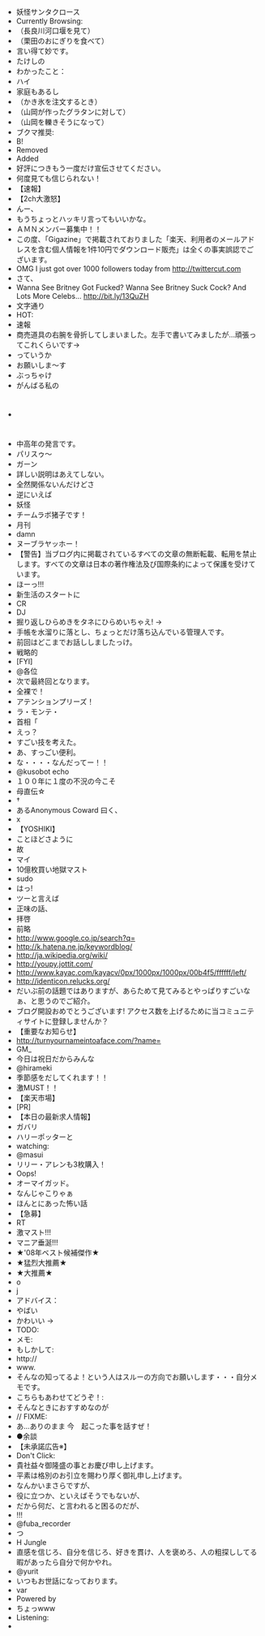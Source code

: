 * 妖怪サンタクロース
* Currently Browsing: 
* （長良川河口堰を見て）
* （栗田のおにぎりを食べて）
* 言い得て妙です。
* たけしの
* わかったこと： 
* ハイ 
* 家庭もあるし
* （かき氷を注文するとき）
* （山岡が作ったグラタンに対して）
* （山岡を轢きそうになって）
* ブクマ推奨:
* B!
* Removed
* Added
* 好評につきもう一度だけ宣伝させてください。
* 何度見ても信じられない！
* 【速報】
* 【2ch大激怒】
* んー、
* もうちょっとハッキリ言ってもいいかな。
* ＡＭＮメンバー募集中！！
* この度、「Gigazine」で掲載されておりました「楽天、利用者のメールアドレスを含む個人情報を1件10円でダウンロード販売」は全くの事実誤認でございます。
* OMG I just got over 1000 followers today from http://twittercut.com
* さて、
* Wanna See Britney Got Fucked? Wanna See Britney Suck Cock? And Lots More Celebs... http://bit.ly/13QuZH
* 文字通り
* HOT:
* 速報
* 商売道具の右腕を骨折してしまいました。左手で書いてみましたが…頑張ってこれくらいです→
* っていうか
* お願いしま～す
* ぶっちゃけ
* がんばる私の
* #
* 中高年の発言です。
* パリスゥ～
* ガーン
* 詳しい説明はあえてしない。
* 全然関係ないんだけどさ
* 逆にいえば
* 妖怪
* チームラボ猪子です！
* 月刊
* damn
* ヌーブラヤッホー！
* 【警告】当ブログ内に掲載されているすべての文章の無断転載、転用を禁止します。すべての文章は日本の著作権法及び国際条約によって保護を受けています。
* ほーっ!!!
* 新生活のスタートに
* CR
* DJ
* 掘り返しひらめきをタネにひらめいちゃえ! -> 
* 手帳を水溜りに落とし、ちょっとだけ落ち込んでいる管理人です。
* 前回はどこまでお話ししましたっけ。
* 戦略的
* [FYI]
* @各位 
* 次で最終回となります。
* 全裸で！
* アテンションプリーズ！
* ラ・モンテ・
* 首相「
* えっ？
* すごい技を考えた。
* あ、すっごい便利。
* な・・・・なんだってー！！
* @kusobot echo 
* １００年に１度の不況の今こそ
* 母直伝☆
* †
* あるAnonymous Coward 曰く、
* x
* 【YOSHIKI】
* ことほどさように
* 故
* マイ
* 10億枚買い地獄マスト
* sudo 
* はっ!
* ツーと言えば
* 正味の話、
* 拝啓
* 前略
* http://www.google.co.jp/search?q=
* http://k.hatena.ne.jp/keywordblog/
* http://ja.wikipedia.org/wiki/
* http://youpy.jottit.com/
* http://www.kayac.com/kayacv/0px/1000px/1000px/00b4f5/ffffff/left/
* http://identicon.relucks.org/
* だいぶ前の話題ではありますが、あらためて見てみるとやっぱりすごいなぁ、と思うのでご紹介。
* ブログ開設おめでとうございます! アクセス数を上げるために当コミュニティサイトに登録しませんか？
* 【重要なお知らせ】
* http://turnyournameintoaface.com/?name=
* GM_
* 今日は祝日だからみんな
* @hirameki
* 季節感をだしてくれます！！
* 激MUST！！
* 【楽天市場】
* [PR]
* 【本日の最新求人情報】
* ガバリ
* ハリーポッターと
* watching:
* @masui
* リリー・アレンも3枚購入！
* Oops!
* オーマイガッド。
* なんじゃこりゃぁ
* ほんとにあった怖い話
* 【急募】
* RT
* 激マスト!!!
* マニア垂涎!!!
* ★'08年ベスト候補傑作★
* ★猛烈大推薦★
* ★大推薦★
* o
* j
* アドバイス：
* やばい
* かわいい → 
* TODO:
* メモ:
* もしかして:
* http://
* www.
* そんなの知ってるよ！という人はスルーの方向でお願いします・・・自分メモです。
* こちらもあわせてどうぞ！:
* そんなときにおすすめなのが
* // FIXME: 
* あ…ありのまま 今　起こった事を話すぜ！
* ●余談
* 【未承諾広告※】
* Don't Click: 
* 貴社益々御隆盛の事とお慶び申し上げます。
* 平素は格別のお引立を賜わり厚く御礼申し上げます。
* なんかいまさらですが、
* 役に立つか、といえばそうでもないが、
* だから何だ、と言われると困るのだが、
* !!!
* @fuba_recorder
* つ
* H Jungle
* 直感を信じろ、自分を信じろ、好きを貫け、人を褒めろ、人の粗探ししてる暇があったら自分で何かやれ。
* @yurit
* いつもお世話になっております。
* var
* Powered by 
* ちょっwww
* Listening: 
* ‮


